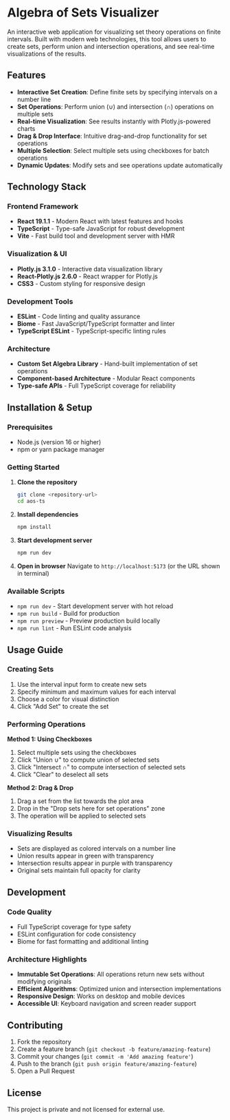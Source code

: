 # Algebra of Sets Visualizer

An interactive web application for visualizing set theory operations on finite intervals. Built with modern web technologies, this tool allows users to create sets, perform union and intersection operations, and see real-time visualizations of the results.

## Features

- **Interactive Set Creation**: Define finite sets by specifying intervals on a number line
- **Set Operations**: Perform union (∪) and intersection (∩) operations on multiple sets
- **Real-time Visualization**: See results instantly with Plotly.js-powered charts
- **Drag & Drop Interface**: Intuitive drag-and-drop functionality for set operations
- **Multiple Selection**: Select multiple sets using checkboxes for batch operations
- **Dynamic Updates**: Modify sets and see operations update automatically

## Technology Stack

### Frontend Framework
- **React 19.1.1** - Modern React with latest features and hooks
- **TypeScript** - Type-safe JavaScript for robust development
- **Vite** - Fast build tool and development server with HMR

### Visualization & UI
- **Plotly.js 3.1.0** - Interactive data visualization library
- **React-Plotly.js 2.6.0** - React wrapper for Plotly.js
- **CSS3** - Custom styling for responsive design

### Development Tools
- **ESLint** - Code linting and quality assurance
- **Biome** - Fast JavaScript/TypeScript formatter and linter
- **TypeScript ESLint** - TypeScript-specific linting rules

### Architecture
- **Custom Set Algebra Library** - Hand-built implementation of set operations
- **Component-based Architecture** - Modular React components
- **Type-safe APIs** - Full TypeScript coverage for reliability

## Installation & Setup

### Prerequisites
- Node.js (version 16 or higher)
- npm or yarn package manager

### Getting Started

1. **Clone the repository**
   ```bash
   git clone <repository-url>
   cd aos-ts
   ```

2. **Install dependencies**
   ```bash
   npm install
   ```

3. **Start development server**
   ```bash
   npm run dev
   ```

4. **Open in browser**
   Navigate to `http://localhost:5173` (or the URL shown in terminal)

### Available Scripts

- `npm run dev` - Start development server with hot reload
- `npm run build` - Build for production
- `npm run preview` - Preview production build locally
- `npm run lint` - Run ESLint code analysis

## Usage Guide

### Creating Sets

1. Use the interval input form to create new sets
2. Specify minimum and maximum values for each interval
3. Choose a color for visual distinction
4. Click "Add Set" to create the set

### Performing Operations

**Method 1: Using Checkboxes**
1. Select multiple sets using the checkboxes
2. Click "Union ∪" to compute union of selected sets
3. Click "Intersect ∩" to compute intersection of selected sets
4. Click "Clear" to deselect all sets

**Method 2: Drag & Drop**
1. Drag a set from the list towards the plot area
2. Drop in the "Drop sets here for set operations" zone
3. The operation will be applied to selected sets

### Visualizing Results

- Sets are displayed as colored intervals on a number line
- Union results appear in green with transparency
- Intersection results appear in purple with transparency
- Original sets maintain full opacity for clarity

## Development

### Code Quality
- Full TypeScript coverage for type safety
- ESLint configuration for code consistency
- Biome for fast formatting and additional linting

### Architecture Highlights
- **Immutable Set Operations**: All operations return new sets without modifying originals
- **Efficient Algorithms**: Optimized union and intersection implementations
- **Responsive Design**: Works on desktop and mobile devices
- **Accessible UI**: Keyboard navigation and screen reader support

## Contributing

1. Fork the repository
2. Create a feature branch (`git checkout -b feature/amazing-feature`)
3. Commit your changes (`git commit -m 'Add amazing feature'`)
4. Push to the branch (`git push origin feature/amazing-feature`)
5. Open a Pull Request

## License

This project is private and not licensed for external use.
